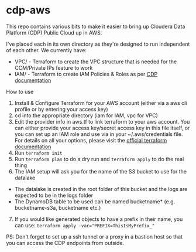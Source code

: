 # cdp-aws
 
This repo contains various bits to make it easier to bring up Cloudera Data Platform (CDP) Public Cloud up in AWS.

I've placed each in its own directory as they're designed to run independent of each other.  We currently have:
- VPC/ - Terraform to create the VPC structure that is needed for the CCM/Private IPs feature to work
- IAM/ - Terraform to create IAM Policies & Roles as per [CDP documentation](https://docs.cloudera.com/management-console/cloud/environments/topics/mc-idbroker-minimum-setup.html)

How to use

1. Install & Configure Terraform for your AWS account (either via a aws cli profile or by entering your access key)
2. cd into the appropriate directory (iam for IAM, vpc for VPC)
3. Edit the provider info in aws.tf to link terraform to your aws account.  You can either provide your access key/secret access key in this file itself, or you can set up an IAM role and use via in your ~/.aws/credentials file.  For details on all your options, please visit the [official terraform documentation](https://www.terraform.io/docs/providers/aws/index.html)
4. Run `terraform init` 
5. Run `terraform plan` to do a dry run and `terraform apply` to do the real thing
6. The IAM setup will ask you for the name of the S3 bucket to use for the datalake
 - The datalake is created in the root folder of this bucket and the logs are expected to be in the logs folder 
 - The DynamoDB table to be used can be named bucketname* (e.g. bucketname-s3a, bucketname etc.)
7. If you would like generated objects to have a prefix in their name, you can use:
   `terraform apply -var="PREFIX=ThisIsMyPrefix_"`
   
 PS: Don't forget to set up a ssh tunnel or a proxy in a bastion host so that you can access the CDP endpoints from outside.
